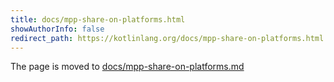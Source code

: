 ```yaml
---
title: docs/mpp-share-on-platforms.html
showAuthorInfo: false
redirect_path: https://kotlinlang.org/docs/mpp-share-on-platforms.html
---
```


The page is moved to [docs/mpp-share-on-platforms.md](docs/mpp-share-on-platforms.md)
